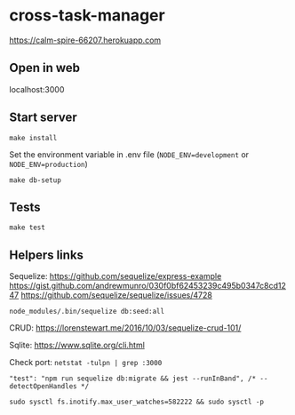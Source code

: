 # cross-task-manager

https://calm-spire-66207.herokuapp.com

## Open in web
localhost:3000

## Start server
```make install```

Set the environment variable in .env file (```NODE_ENV=development``` or ```NODE_ENV=production```)

```make db-setup```

## Tests
```make test```

## Helpers links

Sequelize:
https://github.com/sequelize/express-example
https://gist.github.com/andrewmunro/030f0bf62453239c495b0347c8cd1247
https://github.com/sequelize/sequelize/issues/4728

```node_modules/.bin/sequelize db:seed:all```

CRUD:
https://lorenstewart.me/2016/10/03/sequelize-crud-101/

Sqlite:
https://www.sqlite.org/cli.html

Check port:
```netstat -tulpn | grep :3000```

```"test": "npm run sequelize db:migrate && jest --runInBand", /* --detectOpenHandles */```

```sudo sysctl fs.inotify.max_user_watches=582222 && sudo sysctl -p```